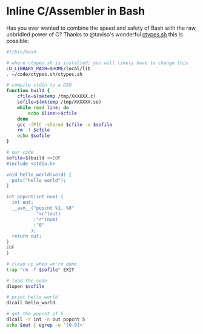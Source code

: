 # Inline C/Assembler in Bash

Has you ever wanted to combine the speed and safety of Bash with the raw,
unbridled power of C? Thanks to @taviso's wonderful
[ctypes.sh](http://ctypes.sh/) this is possible:

```bash
#!/bin/bash

# where ctypes.sh is installed; you will likely have to change this
LD_LIBRARY_PATH=$HOME/local/lib
. ~/code/ctypes.sh/ctypes.sh

# compile stdin to a DSO
function build {
    cfile=$(mktemp /tmp/XXXXXX.c)
    sofile=$(mktemp /tmp/XXXXXX.so)
    while read line; do
        echo $line>>$cfile
    done
    gcc -fPIC -shared $cfile -o $sofile
    rm -f $cfile
    echo $sofile
}

# our code
sofile=$(build <<EOF
#include <stdio.h>

void hello_world(void) {
  puts("hello world");
}

int popcnt(int num) {
  int out;
  __asm__("popcnt %1, %0"
          :"=r"(out)
          :"r"(num)
          :"0"
         );
  return out;
}
EOF
)

# clean up when we're done
trap "rm -f $sofile" EXIT

# load the code
dlopen $sofile

# print hello world
dlcall hello_world

# get the popcnt of 5
dlcall -r int -n out popcnt 5
echo $out | egrep -o '[0-9]+'
```
